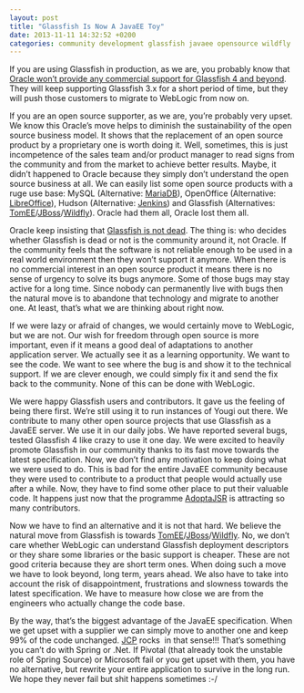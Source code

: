 ```yaml
---
layout: post
title: "Glassfish Is Now A JavaEE Toy"
date: 2013-11-11 14:32:52 +0200
categories: community development glassfish javaee opensource wildfly
---
```


If you are using Glassfish in production, as we are, you probably know that [Oracle won’t provide any commercial support for Glassfish 4 and beyond](https://blogs.oracle.com/theaquarium/entry/java_ee_and_glassfish_server). They will keep supporting Glassfish 3.x for a short period of time, but they will push those customers to migrate to WebLogic from now on.

If you are an open source supporter, as we are, you’re probably very upset. We know this Oracle’s move helps to diminish the sustainability of the open source business model. It shows that the replacement of an open source product by a proprietary one is worth doing it. Well, sometimes, this is just incompetence of the sales team and/or product manager to read signs from the community and from the market to achieve better results. Maybe, it didn’t happened to Oracle because they simply don’t understand the open source business at all. We can easily list some open source products with a ruge use base: MySQL (Alternative: <a href="https://mariadb.org" target="_blank">MariaDB</a>), OpenOffice (Alternative: <a href="http://libreoffice.org" target="_blank">LibreOffice</a>), Hudson (Alternative: <a href="http://jenkins-ci.org" target="_blank">Jenkins</a>) and Glassfish (Alternatives: <a href="http://tomee.apache.org/index.html" target="_blank">TomEE</a>/<a href="http://www.jboss.org" target="_blank">JBoss</a>/<a href="http://wildfly.org" target="_blank">Wildfly</a>). Oracle had them all, Oracle lost them all.

Oracle keep insisting that [Glassfish is not dead](https://blogs.oracle.com/brunoborges/entry/6_facts_about_glassfish_announcement). The thing is: who decides whether Glassfish is dead or not is the community around it, not Oracle. If the community feels that the software is not reliable enough to be used in a real world environment then they won’t support it anymore. When there is no commercial interest in an open source product it means there is no sense of urgency to solve its bugs anymore. Some of those bugs may stay active for a long time. Since nobody can permanently live with bugs then the natural move is to abandone that technology and migrate to another one. At least, that’s what we are thinking about right now.

If we were lazy or afraid of changes, we would certainly move to WebLogic, but we are not. Our wish for freedom through open source is more important, even if it means a good deal of adaptations to another application server. We actually see it as a learning opportunity. We want to see the code. We want to see where the bug is and show it to the technical support. If we are clever enough, we could simply fix it and send the fix back to the community. None of this can be done with WebLogic.

We were happy Glassfish users and contributors. It gave us the feeling of being there first. We’re still using it to run instances of Yougi out there. We contribute to many other open source projects that use Glassfish as a JavaEE server. We use it in our daily jobs. We have reported several bugs, tested Glassfish 4 like crazy to use it one day. We were excited to heavily promote Glassfish in our community thanks to its fast move towards the latest specification. Now, we don’t find any motivation to keep doing what we were used to do. This is bad for the entire JavaEE community because they were used to contribute to a product that people would actually use after a while. Now, they have to find some other place to put their valuable code. It happens just now that the programme [AdoptaJSR](https://java.net/projects/adoptajsr/pages/Home) is attracting so many contributors.

Now we have to find an alternative and it is not that hard. We believe the natural move from Glassfish is towards <a href="http://tomee.apache.org/index.html" target="_blank">TomEE</a>/<a href="http://www.jboss.org" target="_blank">JBoss</a>/<a href="http://wildfly.org" target="_blank">Wildfly</a>. No, we don’t care whether WebLogic can understand Glassfish deployment descriptors or they share some libraries or the basic support is cheaper. These are not good criteria because they are short term ones. When doing such a move we have to look beyond, long term, years ahead. We also have to take into account the risk of disappointment, frustrations and slowness towards the latest specification. We have to measure how close we are from the engineers who actually change the code base.

By the way, that’s the biggest advantage of the JavaEE specification. When we get upset with a supplier we can simply move to another one and keep 99% of the code unchanged. [JCP](http://www.jcp.org) rocks  in that sense!!! That’s something you can’t do with Spring or .Net. If Pivotal (that already took the unstable role of Spring Source) or Microsoft fail or you get upset with them, you have no alternative, but rewrite your entire application to survive in the long run. We hope they never fail but shit happens sometimes :-/
